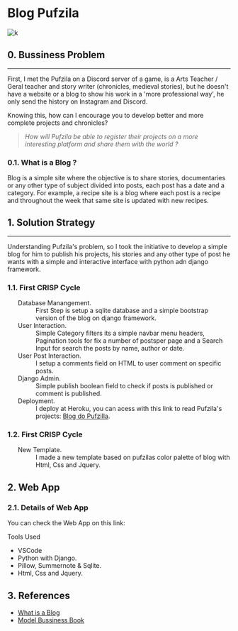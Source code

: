 # Blog Pufzila

![k](https://user-images.githubusercontent.com/75986085/160256693-c223bc29-2f70-4d67-acab-46be07e2624e.png)

<h2>0. Bussiness Problem</h2>
<hr>
<p>First, I met the Pufzila on a Discord server of a game, is a Arts Teacher / Geral teacher and story writer (chronicles, medieval stories), but he doesn't have a website or a blog to show his work in a 'more professional way', he only send the history on Instagram and Discord.</p>
<p>Knowing this, how can I encourage you to develop better and more complete projects and chronicles?</p>

> *How will Pufzila be able to register their projects on a more interesting platform and share them with the world ?*

<h3>0.1. What is a Blog ?</h3>
<p>Blog is a simple site where the objective is to share stories, documentaries or any other type of subject divided into posts, each post has a date and a category. For example, a recipe site is a blog where each post is a recipe and throughout the week that same site is updated with new recipes.</p>

<h2>1. Solution Strategy</h2>
<hr>
<p>Understanding Pufzila's problem, so I took the initiative to develop a simple blog for him to publish his projects, his stories and any other type of post he wants with a simple and interactive interface with python adn django framework.</p>

<h3>1.1. First CRISP Cycle</h3>
<ul>
  <dl>
    <dt>Database Manangement.</dt>
      <dd>First Step is setup a sqlite database and a simple bootstrap version of the blog on django framework.</dt>
    <dt>User Interaction.</dt>
      <dd>Simple Category filters its a simple navbar menu headers, Pagination tools for fix a number of postsper page and a Search Input for search the posts by name, author or date.</dd>
    <dt>User Post Interaction.</dt>
      <dd>I setup a comments field on HTML to user comment on specific posts.</dd>
    <dt>Django Admin.</dt>
      <dd>Simple publish boolean field to check if posts is published or comment is published.</dd>
    <dt>Deployment.</dt>
      <dd>I deploy at Heroku, you can acess with this link to read Pufzila's projects: <a href='#'>Blog do Pufzilla</a>.</dd>
  </dl>
</ul>

<h3>1.2. First CRISP Cycle</h3>
<ul>
  <dl>
    <dt>New Template.</dt>
      <dd>I made a new template based on pufzilas color palette of blog with Html, Css and Jquery.</dt>
  </dl>
</ul>

<h2>2. Web App</h2>
<h3>2.1. Details of Web App</h3>
<p>You can check the Web App on this link: <a href=''></a></p>


<p>Tools Used</p>
<ul>
  <li>VSCode</li>
  <li>Python with Django.</li>
  <li>Pillow, Summernote & Sqlite.</li>
  <li>Html, Css and Jquery.</li>
</ul>

<h2>3. References</h2>
<ul>
  <li><a href='https://www.hostinger.com/tutorials/what-is-a-blog'>What is a Blog</a></li>
  <li><a href='https://www.strategyzer.com/books/business-model-generation'>Model Bussiness Book</a></li>
</ul>
